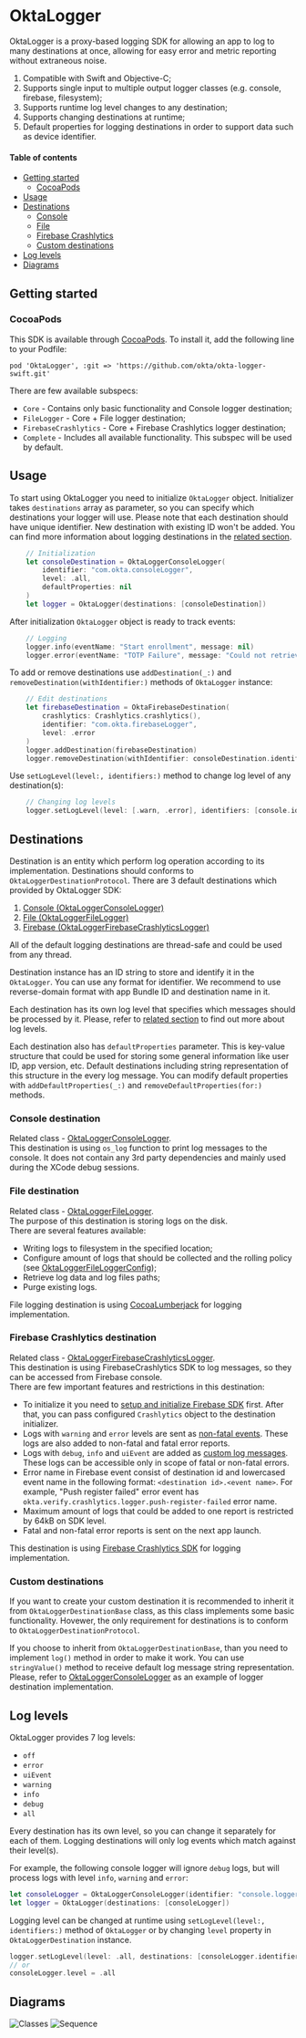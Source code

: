 # OktaLogger

OktaLogger is a proxy-based logging SDK for allowing an app to log to many destinations at once, allowing for easy error and metric reporting without extraneous noise.

1. Compatible with Swift and Objective-C;
2. Supports single input to multiple output logger classes (e.g. console, firebase, filesystem);
3. Supports runtime log level changes to any destination;
4. Supports changing destinations at runtime;
4. Default properties for logging destinations in order to support data such as device identifier.

#### Table of contents

- [Getting started](#getting-started)
    - [CocoaPods](#cocoapods)
- [Usage](#usage)
- [Destinations](#destinations)
  - [Console](#console-destination)
  - [File](#file-destination)
  - [Firebase Crashlytics](#firebase-crashlytics-destination)
  - [Custom destinations](#custom-destinations)
- [Log levels](#log-levels)
- [Diagrams](#diagrams)

## Getting started

### CocoaPods

This SDK is available through [CocoaPods](https://cocoapods.org). To install it, add the following line to your Podfile:

```
pod 'OktaLogger', :git => 'https://github.com/okta/okta-logger-swift.git'
```

There are few available subspecs:

- `Core` - Contains only basic functionality and Console logger destination;
- `FileLogger` - Core + File logger destination;
- `FirebaseCrashlytics` - Core + Firebase Crashlytics logger destination;
- `Complete` - Includes all available functionality. This subspec will be used by default.

## Usage

To start using OktaLogger you need to initialize `OktaLogger` object. Initializer takes `destinations` array as parameter, so you can specify which destinations your logger will use. Please note that each destination should have unique identifier. New destination with existing ID won't be added. You can find more information about logging destinations in the [related section](#destinations).

```swift
    // Initialization
    let consoleDestination = OktaLoggerConsoleLogger(
        identifier: "com.okta.consoleLogger",
        level: .all,
        defaultProperties: nil
    )
    let logger = OktaLogger(destinations: [consoleDestination])
```

After initialization `OktaLogger` object is ready to track events:

```swift
    // Logging
    logger.info(eventName: "Start enrollment", message: nil)
    logger.error(eventName: "TOTP Failure", message: "Could not retrieve key for RSA Key: ab43csd")
```

To add or remove destinations use `addDestination(_:)` and `removeDestination(withIdentifier:)` methods of `OktaLogger` instance:

```swift
    // Edit destinations
    let firebaseDestination = OktaFirebaseDestination(
        crashlytics: Crashlytics.crashlytics(),
        identifier: "com.okta.firebaseLogger",
        level: .error
    )
    logger.addDestination(firebaseDestination)
    logger.removeDestination(withIdentifier: consoleDestination.identifier)
```

Use `setLogLevel(level:, identifiers:)` method to change log level of any destination(s):

```swift
    // Changing log levels
    logger.setLogLevel(level: [.warn, .error], identifiers: [console.identifier, firebase.identifier])
```

## Destinations

Destination is an entity which perform log operation according to its implementation. Destinations should conforms to `OktaLoggerDestinationProtocol`. There are 3 default destinations which provided by OktaLogger SDK:

1. [Console (OktaLoggerConsoleLogger)](#console-destination)
2. [File (OktaLoggerFileLogger)](#file-destination)
3. [Firebase (OktaLoggerFirebaseCrashlyticsLogger)](#firebase-crashlytics-destination)

All of the default logging destinations are thread-safe and could be used from any thread.

Destination instance has an ID string to store and identify it in the `OktaLogger`. You can use any format for identifier. We recommend to use reverse-domain format with app Bundle ID and destination name in it.

Each destination has its own log level that specifies which messages should be processed by it. Please, refer to [related section](#log-levels) to find out more about log levels.

Each destination also has `defaultProperties` parameter. This is key-value structure that could be used for storing some general information like user ID, app version, etc. Default destinations including string representation of this structure in the every log message. You can modify default properties with `addDefaultProperties(_:)` and `removeDefaultProperties(for:)` methods.

### Console destination

Related class - [OktaLoggerConsoleLogger](OktaLogger/OktaLoggerConsoleLogger.swift).  
This destination is using `os_log` function to print log messages to the console. It does not contain any 3rd party dependencies and mainly used during the XCode debug sessions.

### File destination

Related class - [OktaLoggerFileLogger](OktaLogger/FileLoggers/OktaLoggerFileLogger.swift).  
The purpose of this destination is storing logs on the disk.  
There are several features available:

- Writing logs to filesystem in the specified location;
- Configure amount of logs that should be collected and the rolling policy (see [OktaLoggerFileLoggerConfig](OktaLogger/FileLoggers/OktaLoggerFileLoggerConfig.swift));
- Retrieve log data and log files paths;
- Purge existing logs.

File logging destination is using [CocoaLumberjack](https://github.com/CocoaLumberjack/CocoaLumberjack) for logging implementation.

### Firebase Crashlytics destination

Related class - [OktaLoggerFirebaseCrashlyticsLogger](OktaLogger/FirebaseCrashlyticsLogger/OktaLoggerFirebaseCrashlyticsLogger.swift).  
This destination is using FirebaseCrashlytics SDK to log messages, so they can be accessed from Firebase console.  
There are few important features and restrictions in this destination:

- To initialize it you need to [setup and initialize Firebase SDK](https://firebase.google.com/docs/ios/setup) first. After that, you can pass configured `Crashlytics` object to the destination initializer.
- Logs with `warning` and `error` levels are sent as [non-fatal events](https://firebase.google.com/docs/crashlytics/customize-crash-reports#log-excepts). These logs are also added to non-fatal and fatal error reports.
- Logs with `debug`, `info` and `uiEvent` are added as [custom log messages](https://firebase.google.com/docs/crashlytics/customize-crash-reports#add-logs). These logs can be accessible only in scope of fatal or non-fatal errors.
- Error name in Firebase event consist of destination id and lowercased event name in the following format: `<destination id>.<event name>`. For example, "Push register failed" error event has `okta.verify.crashlytics.logger.push-register-failed` error name.
- Maximum amount of logs that could be added to one report is restricted by 64kB on SDK level.
- Fatal and non-fatal error reports is sent on the next app launch.

This destination is using [Firebase Crashlytics SDK](https://github.com/firebase/firebase-ios-sdk) for logging implementation.

### Custom destinations

If you want to create your custom destination it is recommended to inherit it from `OktaLoggerDestinationBase` class, as this class implements some basic functionality. Hovewer, the only requirement for destinations is to conform to `OktaLoggerDestinationProtocol`.

If you choose to inherit from `OktaLoggerDestinationBase`, than you need to implement `log()` method in order to make it work. You can use `stringValue()` method to receive default log message string representation. Please, refer to [OktaLoggerConsoleLogger](OktaLogger/OktaLoggerConsoleLogger.swift) as an example of logger destination implementation.

## Log levels

OktaLogger provides 7 log levels:

- `off`
- `error`
- `uiEvent`
- `warning`
- `info`
- `debug`
- `all`

Every destination has its own level, so you can change it separately for each of them. Logging destinations will only log events which match against their level(s).

For example, the following console logger will ignore `debug` logs, but will process logs with level `info`, `warning` and `error`:

```swift
let consoleLogger = OktaLoggerConsoleLogger(identifier: "console.logger", level: [.info, .warn, .error])`
let logger = OktaLogger(destinations: [consoleLogger])
```

Logging level can be changed at runtime using `setLogLevel(level:, identifiers:)` method of `OktaLogger` or by changing `level` property in `OktaLoggerDestination` instance.

```swift
logger.setLogLevel(level: .all, destinations: [consoleLogger.identifier])
// or
consoleLogger.level = .all
```

## Diagrams
![Classes](docs/OktaLogger.png "OktaLogger Classes")
![Sequence](docs/sequence.png "Operation Sequence")
